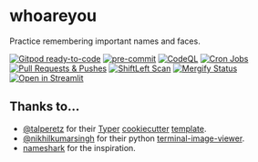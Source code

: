 # whoareyou

Practice remembering important names and faces.

[![Gitpod ready-to-code](https://img.shields.io/badge/Gitpod-ready--to--code-blue?logo=gitpod)](https://gitpod.io/#https://github.com/proinsias/whoareyou)
[![pre-commit](https://img.shields.io/badge/pre--commit-enabled-brightgreen?logo=pre-commit&logoColor=white)](https://github.com/pre-commit/pre-commit)
[![CodeQL](https://github.com/proinsias/whoareyou/workflows/CodeQL/badge.svg)](https://github.com/proinsias/whoareyou/actions/workflows/codeql-analysis.yml)
[![Cron Jobs](https://github.com/proinsias/whoareyou/workflows/Cron%20Jobs/badge.svg)](https://github.com/proinsias/whoareyou/actions/workflows/cronjobs.yml)
[![Pull Requests & Pushes](https://github.com/proinsias/whoareyou/workflows/Pull%20Requests%20%26%20Pushes/badge.svg)](https://github.com/proinsias/whoareyou/actions/workflows/pull-requests-and-pushes.yml)
[![ShiftLeft Scan](https://github.com/proinsias/whoareyou/workflows/ShiftLeft%20Scan/badge.svg)](https://github.com/proinsias/whoareyou/actions/workflows/shiftleft-analysis.yml)
[![Mergify Status][mergify-status]][mergify]
[![Open in Streamlit](https://static.streamlit.io/badges/streamlit_badge_black_white.svg)](https://share.streamlit.io/proinsias/whoareyou/whoareyou/streamlit.py)

## Thanks to...

- [@talperetz](https://github.com/talperetz) for their [Typer](https://typer.tiangolo.com)
  [cookiecutter](https://cookiecutter.readthedocs.io/) [template](https://github.com/talperetz/python-cli-template).
- [@nikhilkumarsingh](https://github.com/nikhilkumarsingh) for their python
  [terminal-image-viewer](https://github.com/nikhilkumarsingh/terminal-image-viewer).
- [nameshark](http://www.namesharkapp.com) for the inspiration.

[mergify]: https://mergify.io
[mergify-status]: https://img.shields.io/endpoint.svg?url=https://gh.mergify.io/badges/proinsias/whoareyou&style=flat
